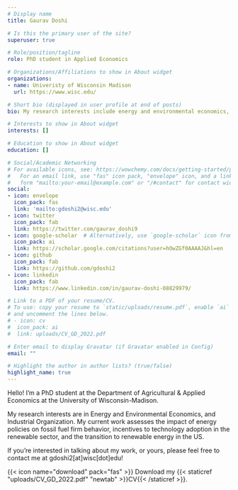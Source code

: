 ```yaml
---
# Display name
title: Gaurav Doshi

# Is this the primary user of the site?
superuser: true

# Role/position/tagline
role: PhD student in Applied Economics

# Organizations/Affiliations to show in About widget
organizations:
- name: Univeristy of Wisconsin Madison
  url: https://www.wisc.edu/

# Short bio (displayed in user profile at end of posts)
bio: My research interests include energy and environmental economics, and industrial organization.

# Interests to show in About widget
interests: []

# Education to show in About widget
education: []

# Social/Academic Networking
# For available icons, see: https://wowchemy.com/docs/getting-started/page-builder/#icons
#   For an email link, use "fas" icon pack, "envelope" icon, and a link in the
#   form "mailto:your-email@example.com" or "/#contact" for contact widget.
social:
- icon: envelope
  icon_pack: fas
  link: 'mailto:gdoshi2@wisc.edu'
- icon: twitter
  icon_pack: fab
  link: https://twitter.com/gaurav_doshi9
- icon: google-scholar  # Alternatively, use `google-scholar` icon from `ai` icon pack
  icon_pack: ai
  link: https://scholar.google.com/citations?user=hOwZGf0AAAAJ&hl=en
- icon: github
  icon_pack: fab
  link: https://github.com/gdoshi2
- icon: linkedin
  icon_pack: fab
  link: https://www.linkedin.com/in/gaurav-doshi-08829979/

# Link to a PDF of your resume/CV.
# To use: copy your resume to `static/uploads/resume.pdf`, enable `ai` icons in `params.toml`, 
# and uncomment the lines below.
# - icon: cv
#  icon_pack: ai
#  link: uploads/CV_GD_2022.pdf

# Enter email to display Gravatar (if Gravatar enabled in Config)
email: ""

# Highlight the author in author lists? (true/false)
highlight_name: true
---
```


Hello! I’m a PhD student at the Department of Agricultural & Applied Economics at the University of Wisconsin-Madison.

My research interests are in Energy and Environmental Economics, and Industrial Organization. My current work assesses the impact of energy policies on fossil fuel firm behavior, incentives to technology adoption in the renewable sector, and the transition to renewable energy in the US.

If you’re interested in talking about my work, or yours, please feel free to contact me at gdoshi2[at]wisc[dot]edu!

{{< icon name="download" pack="fas" >}} Download my {{< staticref "uploads/CV_GD_2022.pdf" "newtab" >}}CV{{< /staticref >}}.
